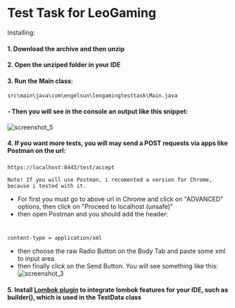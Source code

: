 # Test Task for LeoGaming
Installing:
#### 1. Download the archive and then unzip
#### 2. Open the unziped folder in your IDE
#### 3. Run the Main class:
```
src\main\java\com\engelsun\leogamingtesttask\Main.java
```
#### - Then you will see in the console an output like this snippet:
![screenshot_5](https://user-images.githubusercontent.com/26378027/43102106-e03bc172-8ed2-11e8-816e-92c8730c1a8a.png)

#### 4. If you want more tests, you will may send a POST requests via apps like Postman on the url:
###
```
https://localhost:8443/test/accept
```
    Note! If you will use Postman, i recomented a version for Chrome, because i tested with it. 
- For first you must go to above url in Chrome and click on "ADVANCED" options, then click on "Proceed to localhost (unsafe)"
- then open Postman and you should add the header:
#
```
content-type = application/xml
```
- then choose the raw Radio Button on the Body Tab and paste some xml to input area
- then finally click on the Send Button. You will see something like this:
![screenshot_3](https://user-images.githubusercontent.com/26378027/43097446-ca5e3532-8ec4-11e8-9df8-4d8ba527f9e6.png)

#### 5. Install [Lombok plugin](https://projectlombok.org/setup/overview) to integrate lombok features for your IDE, such as builder(), which is used in the TestData class 
